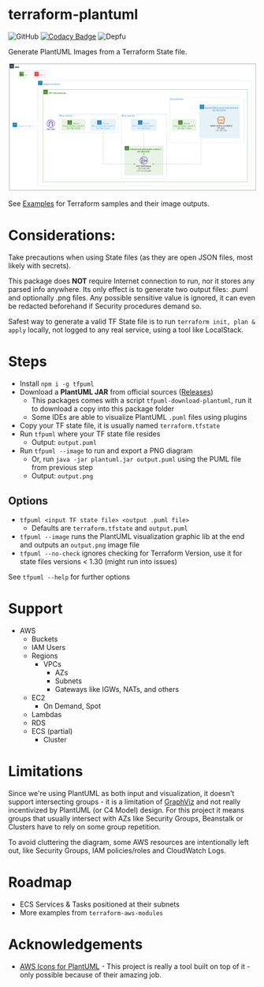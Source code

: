 # terraform-plantuml

![GitHub](https://img.shields.io/github/license/fmalk/terraform-plantuml)
[![Codacy Badge](https://app.codacy.com/project/badge/Grade/5131e9caa5f842d6ab440adfbb4ada30)](https://app.codacy.com/gh/fmalk/terraform-plantuml/dashboard?utm_source=gh\&utm_medium=referral\&utm_content=\&utm_campaign=Badge_grade)
![Depfu](https://img.shields.io/depfu/dependencies/github/fmalk/terraform-plantuml)

Generate PlantUML Images from a Terraform State file.

![Example](gallery/futurice_terraform_examples_aws_vpc_msk.png)

See [Examples](/examples) for Terraform samples and their image outputs.

# Considerations:

Take precautions when using State files (as they are open JSON files, most likely with secrets).

This package does **NOT** require Internet connection to run, nor it stores any parsed info anywhere. Its only effect is to generate two output files: .puml and optionally .png files. Any possible sensitive value is ignored, it can even be redacted beforehand if Security procedures demand so.

Safest way to generate a valid TF State file is to run `terraform init, plan & apply` locally, not logged to any real service, using a tool like LocalStack.

# Steps

*   Install `npm i -g tfpuml`
*   Download a **PlantUML JAR** from official sources ([Releases](https://github.com/plantuml/plantuml/releases))
    *   This packages comes with a script `tfpuml-download-plantuml`, run it to download a copy into this package folder
    *   Some IDEs are able to visualize PlantUML `.puml` files using plugins
*   Copy your TF state file, it is usually named `terraform.tfstate`
*   Run `tfpuml` where your TF state file resides
    *   Output: `output.puml`
*   Run `tfpuml --image` to run and export a PNG diagram
    *   Or, run `java -jar plantuml.jar output.puml` using the PUML file from previous step
    *   Output: `output.png`

## Options

*   `tfpuml <input TF state file> <output .puml file>`
    *   Defaults are `terraform.tfstate` and `output.puml`
*   `tfpuml --image` runs the PlantUML visualization graphic lib at the end and outputs an `output.png` image file
*   `tfpuml --no-check` ignores checking for Terraform Version, use it for state files versions < 1.30 (might run into issues)

See `tfpuml --help` for further options

# Support

*   AWS
    *   Buckets
    *   IAM Users
    *   Regions
        *   VPCs
            *   AZs
            *   Subnets
            *   Gateways like IGWs, NATs, and others
    *   EC2
        *   On Demand, Spot
    *   Lambdas
    *   RDS
    *   ECS (partial)
        *   Cluster

# Limitations

Since we're using PlantUML as both input and visualization, it doesn't support intersecting groups - it is a limitation of [GraphViz](https://stackoverflow.com/questions/49241869/graphviz-intersecting-but-non-recursive-clusters/62467700) and not really incentivized by PlantUML (or C4 Model) design. For this project it means groups that usually intersect with AZs like Security Groups, Beanstalk or Clusters have to rely on some group repetition.

To avoid cluttering the diagram, some AWS resources are intentionally left out, like Security Groups, IAM policies/roles and CloudWatch Logs.

# Roadmap

*   ECS Services & Tasks positioned at their subnets
*   More examples from `terraform-aws-modules`

# Acknowledgements

*   [AWS Icons for PlantUML](https://github.com/awslabs/aws-icons-for-plantuml) - This project is really a tool built on top of it - only possible because of their amazing job.
